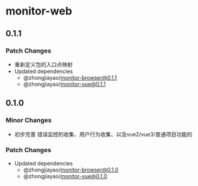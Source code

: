 # monitor-web

## 0.1.1

### Patch Changes

- 重新定义包的入口点映射
- Updated dependencies
  - @zhongjiayao/monitor-browser@0.1.1
  - @zhongjiayao/monitor-vue@0.1.1

## 0.1.0

### Minor Changes

- 初步完善 错误监控的收集、用户行为收集、以及vue2/vue3/普通项目功能的

### Patch Changes

- Updated dependencies
  - @zhongjiayao/monitor-browser@0.1.0
  - @zhongjiayao/monitor-vue@0.1.0
